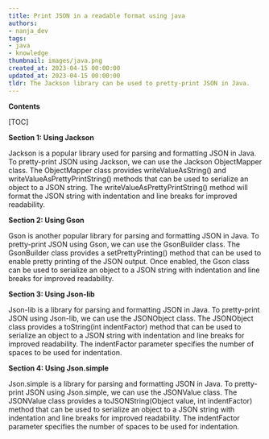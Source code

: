```yaml
---
title: Print JSON in a readable format using java
authors:
- nanja_dev
tags:
- java
- knowledge
thumbnail: images/java.png
created_at: 2023-04-15 00:00:00
updated_at: 2023-04-15 00:00:00
tldr: The Jackson library can be used to pretty-print JSON in Java.
---
```


**Contents**

[TOC]

**Section 1: Using Jackson**

Jackson is a popular library used for parsing and formatting JSON in Java. To pretty-print JSON using Jackson, we can use the Jackson ObjectMapper class. The ObjectMapper class provides writeValueAsString() and writeValueAsPrettyPrintString() methods that can be used to serialize an object to a JSON string. The writeValueAsPrettyPrintString() method will format the JSON string with indentation and line breaks for improved readability.

**Section 2: Using Gson**

Gson is another popular library for parsing and formatting JSON in Java. To pretty-print JSON using Gson, we can use the GsonBuilder class. The GsonBuilder class provides a setPrettyPrinting() method that can be used to enable pretty printing of the JSON output. Once enabled, the Gson class can be used to serialize an object to a JSON string with indentation and line breaks for improved readability.

**Section 3: Using Json-lib**

Json-lib is a library for parsing and formatting JSON in Java. To pretty-print JSON using Json-lib, we can use the JSONObject class. The JSONObject class provides a toString(int indentFactor) method that can be used to serialize an object to a JSON string with indentation and line breaks for improved readability. The indentFactor parameter specifies the number of spaces to be used for indentation.

**Section 4: Using Json.simple**

Json.simple is a library for parsing and formatting JSON in Java. To pretty-print JSON using Json.simple, we can use the JSONValue class. The JSONValue class provides a toJSONString(Object value, int indentFactor) method that can be used to serialize an object to a JSON string with indentation and line breaks for improved readability. The indentFactor parameter specifies the number of spaces to be used for indentation.
